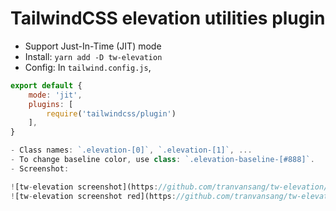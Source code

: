 # TailwindCSS elevation utilities plugin

- Support Just-In-Time (JIT) mode
- Install: `yarn add -D tw-elevation`
- Config: In `tailwind.config.js`,

```javascript
export default {
	mode: 'jit',
	plugins: [
		require('tailwindcss/plugin')
	],
}

- Class names: `.elevation-[0]`, `.elevation-[1]`, ...
- To change baseline color, use class: `.elevation-baseline-[#888]`.
- Screenshot:

![tw-elevation screenshot](https://github.com/tranvansang/tw-elevation/blob/master/screenshot.png?raw=true)
![tw-elevation screenshot red](https://github.com/tranvansang/tw-elevation/blob/master/screenshot-red.png?raw=true)
